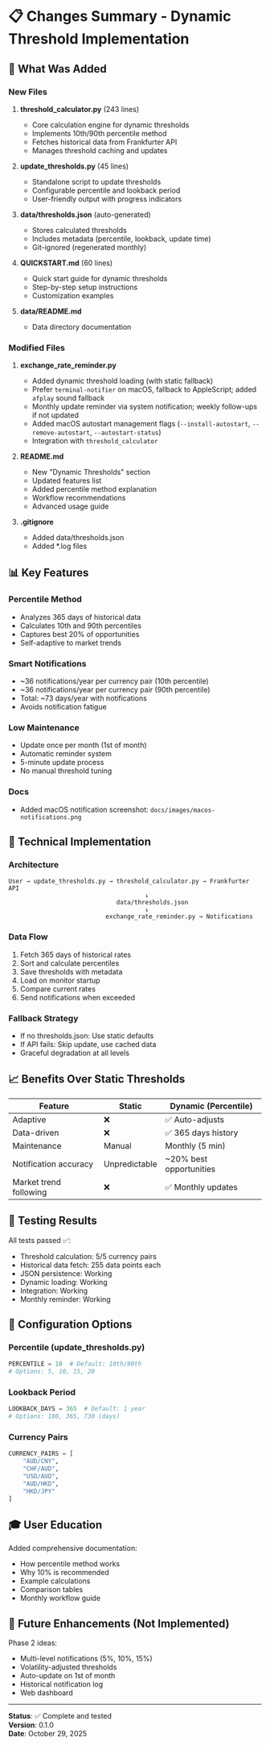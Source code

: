 # 📋 Changes Summary - Dynamic Threshold Implementation

## 🎯 What Was Added

### New Files

1. **threshold_calculator.py** (243 lines)
   - Core calculation engine for dynamic thresholds
   - Implements 10th/90th percentile method
   - Fetches historical data from Frankfurter API
   - Manages threshold caching and updates

2. **update_thresholds.py** (45 lines)
   - Standalone script to update thresholds
   - Configurable percentile and lookback period
   - User-friendly output with progress indicators

3. **data/thresholds.json** (auto-generated)
   - Stores calculated thresholds
   - Includes metadata (percentile, lookback, update time)
   - Git-ignored (regenerated monthly)

4. **QUICKSTART.md** (60 lines)
   - Quick start guide for dynamic thresholds
   - Step-by-step setup instructions
   - Customization examples

5. **data/README.md**
   - Data directory documentation

### Modified Files

1. **exchange_rate_reminder.py**
   - Added dynamic threshold loading (with static fallback)
   - Prefer `terminal-notifier` on macOS, fallback to AppleScript; added `afplay` sound fallback
   - Monthly update reminder via system notification; weekly follow-ups if not updated
   - Added macOS autostart management flags (`--install-autostart`, `--remove-autostart`, `--autostart-status`)
   - Integration with `threshold_calculator`

2. **README.md**
   - New "Dynamic Thresholds" section
   - Updated features list
   - Added percentile method explanation
   - Workflow recommendations
   - Advanced usage guide

3. **.gitignore**
   - Added data/thresholds.json
   - Added *.log files

## 📊 Key Features

### Percentile Method
- Analyzes 365 days of historical data
- Calculates 10th and 90th percentiles
- Captures best 20% of opportunities
- Self-adaptive to market trends

### Smart Notifications
- ~36 notifications/year per currency pair (10th percentile)
- ~36 notifications/year per currency pair (90th percentile)
- Total: ~73 days/year with notifications
- Avoids notification fatigue

### Low Maintenance
- Update once per month (1st of month)
- Automatic reminder system
- 5-minute update process
- No manual threshold tuning

### Docs
- Added macOS notification screenshot: `docs/images/macos-notifications.png`

## 🔧 Technical Implementation

### Architecture
```
User → update_thresholds.py → threshold_calculator.py → Frankfurter API
                                      ↓
                              data/thresholds.json
                                      ↓
                           exchange_rate_reminder.py → Notifications
```

### Data Flow
1. Fetch 365 days of historical rates
2. Sort and calculate percentiles
3. Save thresholds with metadata
4. Load on monitor startup
5. Compare current rates
6. Send notifications when exceeded

### Fallback Strategy
- If no thresholds.json: Use static defaults
- If API fails: Skip update, use cached data
- Graceful degradation at all levels

## 📈 Benefits Over Static Thresholds

| Feature | Static | Dynamic (Percentile) |
|---------|--------|---------------------|
| Adaptive | ❌ | ✅ Auto-adjusts |
| Data-driven | ❌ | ✅ 365 days history |
| Maintenance | Manual | Monthly (5 min) |
| Notification accuracy | Unpredictable | ~20% best opportunities |
| Market trend following | ❌ | ✅ Monthly updates |

## 🧪 Testing Results

All tests passed ✅:
- Threshold calculation: 5/5 currency pairs
- Historical data fetch: 255 data points each
- JSON persistence: Working
- Dynamic loading: Working
- Integration: Working
- Monthly reminder: Working

## 📝 Configuration Options

### Percentile (update_thresholds.py)
```python
PERCENTILE = 10  # Default: 10th/90th
# Options: 5, 10, 15, 20
```

### Lookback Period
```python
LOOKBACK_DAYS = 365  # Default: 1 year
# Options: 180, 365, 730 (days)
```

### Currency Pairs
```python
CURRENCY_PAIRS = [
    "AUD/CNY",
    "CHF/AUD",
    "USD/AUD",
    "AUD/HKD",
    "HKD/JPY"
]
```

## 🎓 User Education

Added comprehensive documentation:
- How percentile method works
- Why 10% is recommended
- Example calculations
- Comparison tables
- Monthly workflow guide

## 🚀 Future Enhancements (Not Implemented)

Phase 2 ideas:
- Multi-level notifications (5%, 10%, 15%)
- Volatility-adjusted thresholds
- Auto-update on 1st of month
- Historical notification log
- Web dashboard

---

**Status**: ✅ Complete and tested  
**Version**: 0.1.0  
**Date**: October 29, 2025
